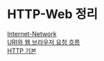 # HTTP-Web 정리  
[Internet-Network](https://kihyunhong.tistory.com/174)  
[URI와 웹 브라우저 요청 흐름](https://kihyunhong.tistory.com/175)  
[HTTP 기본](https://kihyunhong.tistory.com/176)
